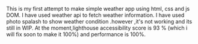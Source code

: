 This is my first attempt to make simple weather app using html, css and js DOM.
I have used weather api to fetch weather information.
I have used photo spalash to show weather condition .however ,it's not working and its still in WIP.
At the moment,lighthouse accessibility score is 93 % (which i will fix soon to make it 100%) and performance is 100%.
